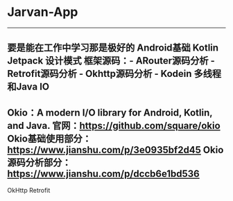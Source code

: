 # Jarvan-App
-------------------------------------------
要是能在工作中学习那是极好的
Android基础
Kotlin
Jetpack
设计模式
框架源码：- ARouter源码分析 - Retrofit源码分析 - Okhttp源码分析 - Kodein
多线程和Java IO
-------------------------------------------
Okio：A modern I/O library for Android, Kotlin, and Java.
官网：https://github.com/square/okio
Okio基础使用部分：https://www.jianshu.com/p/3e0935bf2d45
Okio源码分析部分：https://www.jianshu.com/p/dccb6e1bd536
-------------------------------------------
OkHttp Retrofit